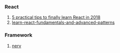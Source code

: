 ### React

1. [5 practical tips to finally learn React in 2018](https://goshakkk.name/tips-finally-learn-react/)
2. [learn-react-fundamentals-and-advanced-patterns](https://blog.kentcdodds.com/learn-react-fundamentals-and-advanced-patterns-eac90341c9db)

### Framework
1. [nerv](https://github.com/NervJS/nerv)
